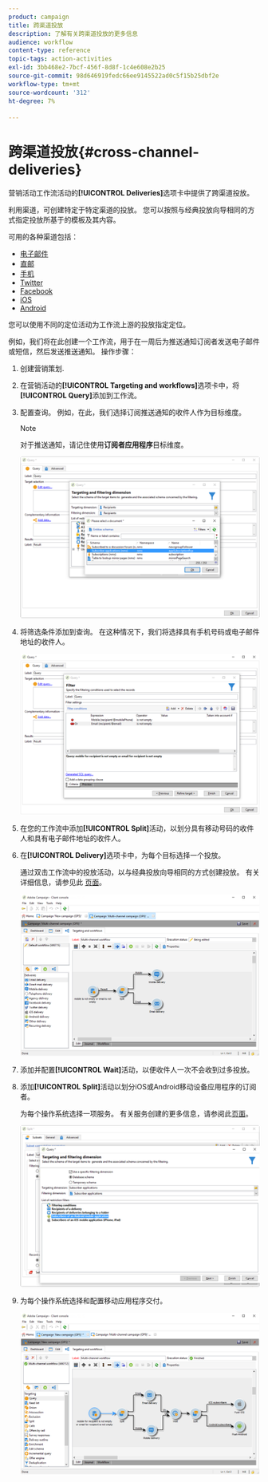 ```yaml
---
product: campaign
title: 跨渠道投放
description: 了解有关跨渠道投放的更多信息
audience: workflow
content-type: reference
topic-tags: action-activities
exl-id: 3bb468e2-7bcf-456f-8d8f-1c4e608e2b25
source-git-commit: 98d646919fedc66ee9145522ad0c5f15b25dbf2e
workflow-type: tm+mt
source-wordcount: '312'
ht-degree: 7%

---
```


# 跨渠道投放{#cross-channel-deliveries}

营销活动工作流活动的&#x200B;**[!UICONTROL Deliveries]**&#x200B;选项卡中提供了跨渠道投放。

利用渠道，可创建特定于特定渠道的投放。 您可以按照与经典投放向导相同的方式指定投放所基于的模板及其内容。

可用的各种渠道包括：

* [电子邮件](../../delivery/using/about-email-channel.md)
* [直邮](../../delivery/using/about-direct-mail-channel.md)
* [手机](../../delivery/using/sms-channel.md)
* [Twitter](../../social/using/publishing-on-twitter.md)
* [Facebook](../../social/using/publishing-on-facebook.md)
* [iOS](../../delivery/using/creating-notifications.md#sending-notifications-on-ios)
* [Android](../../delivery/using/creating-notifications.md#sending-notifications-on-android)

您可以使用不同的定位活动为工作流上游的投放指定定位。

例如，我们将在此创建一个工作流，用于在一周后为推送通知订阅者发送电子邮件或短信，然后发送推送通知。 操作步骤：

1. 创建营销策划.
1. 在营销活动的&#x200B;**[!UICONTROL Targeting and workflows]**&#x200B;选项卡中，将&#x200B;**[!UICONTROL Query]**&#x200B;添加到工作流。
1. 配置查询。 例如，在此，我们选择订阅推送通知的收件人作为目标维度。

   >[!NOTE]
   >
   >对于推送通知，请记住使用&#x200B;**订阅者应用程序**&#x200B;目标维度。

   ![](assets/cross_channel_delivery_1.png)

1. 将筛选条件添加到查询。 在这种情况下，我们将选择具有手机号码或电子邮件地址的收件人。

   ![](assets/cross_channel_delivery_2.png)

1. 在您的工作流中添加&#x200B;**[!UICONTROL Split]**&#x200B;活动，以划分具有移动号码的收件人和具有电子邮件地址的收件人。
1. 在&#x200B;**[!UICONTROL Delivery]**&#x200B;选项卡中，为每个目标选择一个投放。

   通过双击工作流中的投放活动，以与经典投放向导相同的方式创建投放。 有关详细信息，请参见此 [ 页面](../../delivery/using/about-email-channel.md)。

   ![](assets/cross_channel_delivery_3.png)

1. 添加并配置&#x200B;**[!UICONTROL Wait]**&#x200B;活动，以便收件人一次不会收到过多投放。
1. 添加&#x200B;**[!UICONTROL Split]**&#x200B;活动以划分iOS或Android移动设备应用程序的订阅者。

   为每个操作系统选择一项服务。 有关服务创建的更多信息，请参阅此[页面](../../delivery/using/configuring-the-mobile-application.md)。

   ![](assets/cross_channel_delivery_4.png)

1. 为每个操作系统选择和配置移动应用程序交付。

   ![](assets/cross_channel_delivery_5.png)
